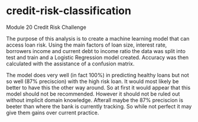 # credit-risk-classification
Module 20 Credit Risk Challenge


The purpose of this analysis is to create a machine learning model that can access loan risk. Using the main factors of loan size, interest rate, borrowers income and current debt to income ratio the data was split into test and train and a Logistic Regression model created. Accuracy was then calculated with the assistance of a confusion matrix.

The model does very well (in fact 100%) in predicting healthy loans but not so well (87% preciscion) with the high risk loan. It would most likely be better to have this the other way around. So at first it would appear that this model should not be recommended. However it should not be ruled out without implicit domain knowledge. Afterall maybe the 87% preciscion is beeter than where the bank is currently tracking. So while not perfect it may give them gains over current practice.

